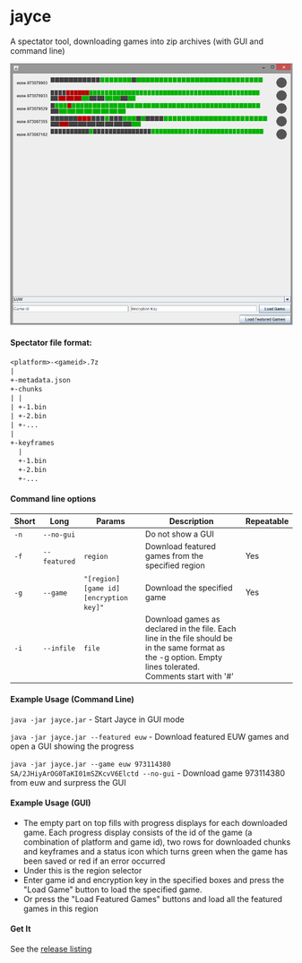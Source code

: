 jayce
=====
A spectator tool, downloading games into zip archives (with GUI and command line)

![gui](https://github.com/loldevs/jayce/blob/master/jayce.png)


#### Spectator file format:
```
<platform>-<gameid>.7z
|
+-metadata.json
+-chunks
| |
| +-1.bin
| +-2.bin
| +-...
|
+-keyframes
  |
  +-1.bin
  +-2.bin
  +-...
```


#### Command line options

Short | Long | Params | Description | Repeatable
------|------|--------|-------------|-----------
`-n` | `--no-gui` | | Do not show a GUI |
`-f` | `--featured` | `region` | Download featured games from the specified region | Yes
`-g` | `--game` | `"[region] [game id] [encryption key]"` | Download the specified game | Yes
`-i` | `--infile` | `file` | Download games as declared in the file. Each line in the file should be in the same format as the -g option. Empty lines tolerated. Comments start with '#' |



#### Example Usage (Command Line)
`java -jar jayce.jar` - Start Jayce in GUI mode

`java -jar jayce.jar --featured euw` - Download featured EUW games and open a GUI showing the progress

`java -jar jayce.jar --game euw 973114380 SA/2JHiyArOG0TaKI01mSZKcvV6Elctd --no-gui` - Download game 973114380 from euw and surpress the GUI


#### Example Usage (GUI)
- The empty part on top fills with progress displays for each downloaded game. Each progress display consists of the id of the game (a combination of platform and game id), two rows for downloaded chunks and keyframes and a status icon which turns green when the game has been saved or red if an error occurred
- Under this is the region selector
- Enter game id and encryption key in the specified boxes and press the "Load Game" button to load the specified game.
- Or press the "Load Featured Games" buttons and load all the featured games in this region


#### Get It
See the [release listing](https://github.com/loldevs/jayce/releases)
